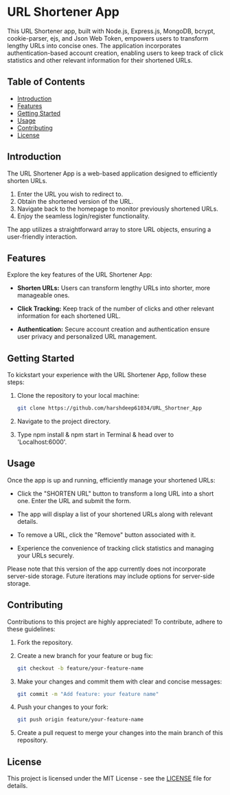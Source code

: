 # URL Shortener App

This URL Shortener app, built with Node.js, Express.js, MongoDB, bcrypt, cookie-parser, ejs, and Json Web Token, empowers users to transform lengthy URLs into concise ones. The application incorporates authentication-based account creation, enabling users to keep track of click statistics and other relevant information for their shortened URLs.

## Table of Contents

- [Introduction](#introduction)
- [Features](#features)
- [Getting Started](#getting-started)
- [Usage](#usage)
- [Contributing](#contributing)
- [License](#license)

## Introduction

The URL Shortener App is a web-based application designed to efficiently shorten URLs.

1. Enter the URL you wish to redirect to.
2. Obtain the shortened version of the URL.
3. Navigate back to the homepage to monitor previously shortened URLs.
4. Enjoy the seamless login/register functionality.

The app utilizes a straightforward array to store URL objects, ensuring a user-friendly interaction.

## Features

Explore the key features of the URL Shortener App:

- **Shorten URLs:** Users can transform lengthy URLs into shorter, more manageable ones.

- **Click Tracking:** Keep track of the number of clicks and other relevant information for each shortened URL.

- **Authentication:** Secure account creation and authentication ensure user privacy and personalized URL management.

## Getting Started

To kickstart your experience with the URL Shortener App, follow these steps:

1. Clone the repository to your local machine:

   ```bash
   git clone https://github.com/harshdeep61034/URL_Shortner_App
   ```

2. Navigate to the project directory.

3. Type npm install & npm start in Terminal  & head over to 'Localhost:6000'.

## Usage

Once the app is up and running, efficiently manage your shortened URLs:

- Click the "SHORTEN URL" button to transform a long URL into a short one. Enter the URL and submit the form.

- The app will display a list of your shortened URLs along with relevant details.

- To remove a URL, click the "Remove" button associated with it.

- Experience the convenience of tracking click statistics and managing your URLs securely.

Please note that this version of the app currently does not incorporate server-side storage. Future iterations may include options for server-side storage.

## Contributing

Contributions to this project are highly appreciated! To contribute, adhere to these guidelines:

1. Fork the repository.

2. Create a new branch for your feature or bug fix:

   ```bash
   git checkout -b feature/your-feature-name
   ```

3. Make your changes and commit them with clear and concise messages:

   ```bash
   git commit -m "Add feature: your feature name"
   ```

4. Push your changes to your fork:

   ```bash
   git push origin feature/your-feature-name
   ```

5. Create a pull request to merge your changes into the main branch of this repository.

## License

This project is licensed under the MIT License - see the [LICENSE](LICENSE) file for details.
